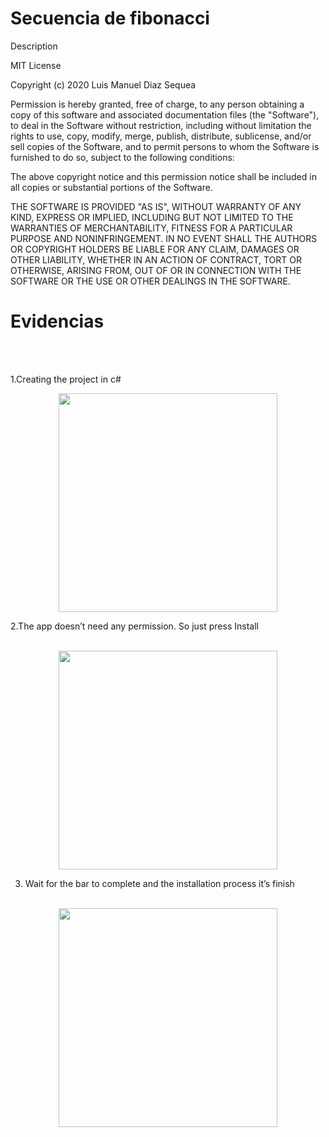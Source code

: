# Secuencia de fibonacci

Description

MIT License

Copyright (c) 2020 Luis Manuel Diaz Sequea

Permission is hereby granted, free of charge, to any person obtaining a copy
of this software and associated documentation files (the "Software"), to deal
in the Software without restriction, including without limitation the rights
to use, copy, modify, merge, publish, distribute, sublicense, and/or sell
copies of the Software, and to permit persons to whom the Software is
furnished to do so, subject to the following conditions:

The above copyright notice and this permission notice shall be included in all
copies or substantial portions of the Software.

THE SOFTWARE IS PROVIDED "AS IS", WITHOUT WARRANTY OF ANY KIND, EXPRESS OR
IMPLIED, INCLUDING BUT NOT LIMITED TO THE WARRANTIES OF MERCHANTABILITY,
FITNESS FOR A PARTICULAR PURPOSE AND NONINFRINGEMENT. IN NO EVENT SHALL THE
AUTHORS OR COPYRIGHT HOLDERS BE LIABLE FOR ANY CLAIM, DAMAGES OR OTHER
LIABILITY, WHETHER IN AN ACTION OF CONTRACT, TORT OR OTHERWISE, ARISING FROM,
OUT OF OR IN CONNECTION WITH THE SOFTWARE OR THE USE OR OTHER DEALINGS IN THE
SOFTWARE.

# Evidencias 

<br><br>

1.Creating the project in c#
<p align="center"> <img src="https://github.com/luismanueldiaz29/fibonacci_test/assests/crear_proyecto_c#.png" width="350"/></p> 

2.The app doesn’t need any permission. So just press Install
<br><br>

<p align="center"> <img src="" width="350"/></p> 

3. Wait for the bar to complete and the installation process it’s finish
<br><br>

<p align="center"> <img src="" width="350"/></p> 
